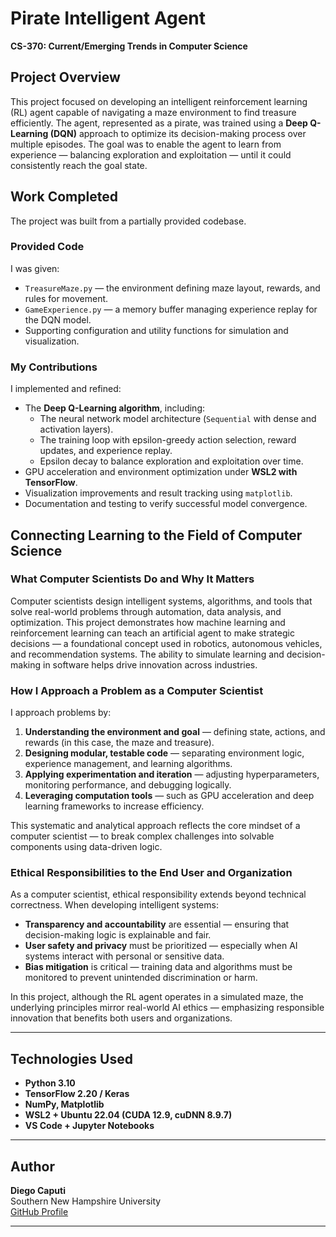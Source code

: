 # Pirate Intelligent Agent  
**CS-370: Current/Emerging Trends in Computer Science**

## Project Overview
This project focused on developing an intelligent reinforcement learning (RL) agent capable of navigating a maze environment to find treasure efficiently. The agent, represented as a pirate, was trained using a **Deep Q-Learning (DQN)** approach to optimize its decision-making process over multiple episodes. The goal was to enable the agent to learn from experience — balancing exploration and exploitation — until it could consistently reach the goal state.

## Work Completed
The project was built from a partially provided codebase.  

### **Provided Code**
I was given:
- `TreasureMaze.py` — the environment defining maze layout, rewards, and rules for movement.
- `GameExperience.py` — a memory buffer managing experience replay for the DQN model.
- Supporting configuration and utility functions for simulation and visualization.

### **My Contributions**
I implemented and refined:
- The **Deep Q-Learning algorithm**, including:
  - The neural network model architecture (`Sequential` with dense and activation layers).
  - The training loop with epsilon-greedy action selection, reward updates, and experience replay.
  - Epsilon decay to balance exploration and exploitation over time.
- GPU acceleration and environment optimization under **WSL2 with TensorFlow**.
- Visualization improvements and result tracking using `matplotlib`.
- Documentation and testing to verify successful model convergence.

## Connecting Learning to the Field of Computer Science

### **What Computer Scientists Do and Why It Matters**
Computer scientists design intelligent systems, algorithms, and tools that solve real-world problems through automation, data analysis, and optimization. This project demonstrates how machine learning and reinforcement learning can teach an artificial agent to make strategic decisions — a foundational concept used in robotics, autonomous vehicles, and recommendation systems. The ability to simulate learning and decision-making in software helps drive innovation across industries.

### **How I Approach a Problem as a Computer Scientist**
I approach problems by:
1. **Understanding the environment and goal** — defining state, actions, and rewards (in this case, the maze and treasure).
2. **Designing modular, testable code** — separating environment logic, experience management, and learning algorithms.
3. **Applying experimentation and iteration** — adjusting hyperparameters, monitoring performance, and debugging logically.
4. **Leveraging computation tools** — such as GPU acceleration and deep learning frameworks to increase efficiency.

This systematic and analytical approach reflects the core mindset of a computer scientist — to break complex challenges into solvable components using data-driven logic.

### **Ethical Responsibilities to the End User and Organization**
As a computer scientist, ethical responsibility extends beyond technical correctness. When developing intelligent systems:
- **Transparency and accountability** are essential — ensuring that decision-making logic is explainable and fair.
- **User safety and privacy** must be prioritized — especially when AI systems interact with personal or sensitive data.
- **Bias mitigation** is critical — training data and algorithms must be monitored to prevent unintended discrimination or harm.

In this project, although the RL agent operates in a simulated maze, the underlying principles mirror real-world AI ethics — emphasizing responsible innovation that benefits both users and organizations.

---

## Technologies Used
- **Python 3.10**
- **TensorFlow 2.20 / Keras**
- **NumPy, Matplotlib**
- **WSL2 + Ubuntu 22.04 (CUDA 12.9, cuDNN 8.9.7)**
- **VS Code + Jupyter Notebooks**

---

## Author
**Diego Caputi**  
Southern New Hampshire University  
[GitHub Profile](https://github.com/DCaputi001)

---

